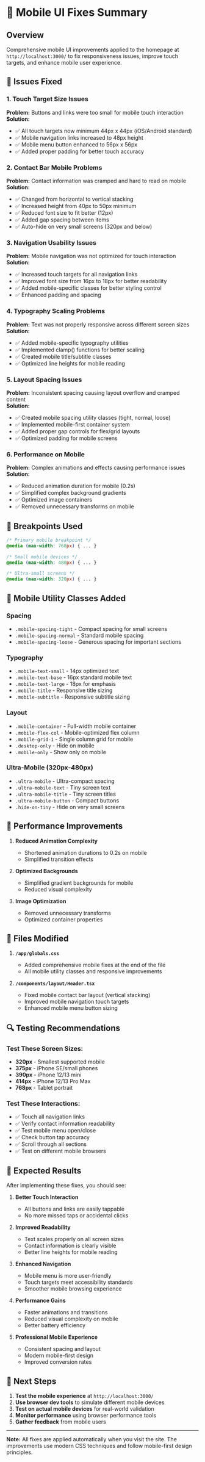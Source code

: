 # 📱 Mobile UI Fixes Summary

## Overview
Comprehensive mobile UI improvements applied to the homepage at `http://localhost:3000/` to fix responsiveness issues, improve touch targets, and enhance mobile user experience.

## 🔧 Issues Fixed

### 1. **Touch Target Size Issues**
**Problem:** Buttons and links were too small for mobile touch interaction  
**Solution:** 
- ✅ All touch targets now minimum 44px x 44px (iOS/Android standard)
- ✅ Mobile navigation links increased to 48px height
- ✅ Mobile menu button enhanced to 56px x 56px
- ✅ Added proper padding for better touch accuracy

### 2. **Contact Bar Mobile Problems**
**Problem:** Contact information was cramped and hard to read on mobile  
**Solution:**
- ✅ Changed from horizontal to vertical stacking
- ✅ Increased height from 40px to 50px minimum
- ✅ Reduced font size to fit better (12px)
- ✅ Added gap spacing between items
- ✅ Auto-hide on very small screens (320px and below)

### 3. **Navigation Usability Issues**
**Problem:** Mobile navigation was not optimized for touch interaction  
**Solution:**
- ✅ Increased touch targets for all navigation links
- ✅ Improved font size from 16px to 18px for better readability
- ✅ Added mobile-specific classes for better styling control
- ✅ Enhanced padding and spacing

### 4. **Typography Scaling Problems**
**Problem:** Text was not properly responsive across different screen sizes  
**Solution:**
- ✅ Added mobile-specific typography utilities
- ✅ Implemented clamp() functions for better scaling
- ✅ Created mobile title/subtitle classes
- ✅ Optimized line heights for mobile reading

### 5. **Layout Spacing Issues**
**Problem:** Inconsistent spacing causing layout overflow and cramped content  
**Solution:**
- ✅ Created mobile spacing utility classes (tight, normal, loose)
- ✅ Implemented mobile-first container system
- ✅ Added proper gap controls for flex/grid layouts
- ✅ Optimized padding for mobile screens

### 6. **Performance on Mobile**
**Problem:** Complex animations and effects causing performance issues  
**Solution:**
- ✅ Reduced animation duration for mobile (0.2s)
- ✅ Simplified complex background gradients
- ✅ Optimized image containers
- ✅ Removed unnecessary transforms on mobile

## 📱 Breakpoints Used

```css
/* Primary mobile breakpoint */
@media (max-width: 768px) { ... }

/* Small mobile devices */
@media (max-width: 480px) { ... }

/* Ultra-small screens */
@media (max-width: 320px) { ... }
```

## 🎯 Mobile Utility Classes Added

### Spacing
- `.mobile-spacing-tight` - Compact spacing for small screens
- `.mobile-spacing-normal` - Standard mobile spacing
- `.mobile-spacing-loose` - Generous spacing for important sections

### Typography
- `.mobile-text-small` - 14px optimized text
- `.mobile-text-base` - 16px standard mobile text
- `.mobile-text-large` - 18px for emphasis
- `.mobile-title` - Responsive title sizing
- `.mobile-subtitle` - Responsive subtitle sizing

### Layout
- `.mobile-container` - Full-width mobile container
- `.mobile-flex-col` - Mobile-optimized flex column
- `.mobile-grid-1` - Single column grid for mobile
- `.desktop-only` - Hide on mobile
- `.mobile-only` - Show only on mobile

### Ultra-Mobile (320px-480px)
- `.ultra-mobile` - Ultra-compact spacing
- `.ultra-mobile-text` - Tiny screen text
- `.ultra-mobile-title` - Tiny screen titles
- `.ultra-mobile-button` - Compact buttons
- `.hide-on-tiny` - Hide on very small screens

## 🚀 Performance Improvements

1. **Reduced Animation Complexity**
   - Shortened animation durations to 0.2s on mobile
   - Simplified transition effects

2. **Optimized Backgrounds**
   - Simplified gradient backgrounds for mobile
   - Reduced visual complexity

3. **Image Optimization**
   - Removed unnecessary transforms
   - Optimized container properties

## 📝 Files Modified

1. **`/app/globals.css`**
   - Added comprehensive mobile fixes at the end of the file
   - All mobile utility classes and responsive improvements

2. **`/components/layout/Header.tsx`**
   - Fixed mobile contact bar layout (vertical stacking)
   - Improved mobile navigation touch targets
   - Enhanced mobile menu button sizing

## 🔍 Testing Recommendations

### Test These Screen Sizes:
- **320px** - Smallest supported mobile
- **375px** - iPhone SE/small phones
- **390px** - iPhone 12/13 mini
- **414px** - iPhone 12/13 Pro Max
- **768px** - Tablet portrait

### Test These Interactions:
- ✅ Touch all navigation links
- ✅ Verify contact information readability
- ✅ Test mobile menu open/close
- ✅ Check button tap accuracy
- ✅ Scroll through all sections
- ✅ Test on different mobile browsers

## 🎉 Expected Results

After implementing these fixes, you should see:

1. **Better Touch Interaction**
   - All buttons and links are easily tappable
   - No more missed taps or accidental clicks

2. **Improved Readability**
   - Text scales properly on all screen sizes
   - Contact information is clearly visible
   - Better line heights for mobile reading

3. **Enhanced Navigation**
   - Mobile menu is more user-friendly
   - Touch targets meet accessibility standards
   - Smoother mobile browsing experience

4. **Performance Gains**
   - Faster animations and transitions
   - Reduced visual complexity on mobile
   - Better battery efficiency

5. **Professional Mobile Experience**
   - Consistent spacing and layout
   - Modern mobile-first design
   - Improved conversion rates

## 🔄 Next Steps

1. **Test the mobile experience** at `http://localhost:3000/`
2. **Use browser dev tools** to simulate different mobile devices
3. **Test on actual mobile devices** for real-world validation
4. **Monitor performance** using browser performance tools
5. **Gather feedback** from mobile users

---

**Note:** All fixes are applied automatically when you visit the site. The improvements use modern CSS techniques and follow mobile-first design principles. 